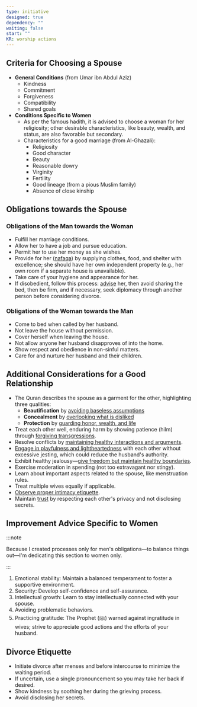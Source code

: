 ```yaml
---
type: initiative
designed: true
dependency: ""
waiting: false
start: ""
KR: worship actions
---
```


## Criteria for Choosing a Spouse

* **General Conditions** (from Umar ibn Abdul Aziz)
    * Kindness
    * Commitment
    * Forgiveness
    * Compatibility
    * Shared goals
* **Conditions Specific to Women**
    * As per the famous hadith, it is advised to choose a woman for her religiosity; other desirable characteristics, like beauty, wealth, and status, are also favorable but secondary.
    * Characteristics for a good marriage (from Al-Ghazali):
        * Religiosity
        * Good character
        * Beauty
        * Reasonable dowry
        * Virginity
        * Fertility
        * Good lineage (from a pious Muslim family)
        * Absence of close kinship

## Obligations towards the Spouse

### Obligations of the Man towards the Woman

* Fulfill her marriage conditions.
* Allow her to have a job and pursue education.
* Permit her to use her money as she wishes.
* Provide for her ([nafaqa](docs/sidebar1/Processes/Spend%20as%20needed%20when%20needed.md)) by supplying clothes, food, and shelter with excellence; she should have her own independent property (e.g., her own room if a separate house is unavailable).
* Take care of your hygiene and appearance for her.
* If disobedient, follow this process: [advise](docs/sidebar1/Processes/Advice%20and%20admonishment.md) her, then avoid sharing the bed, then be firm, and if necessary, seek diplomacy through another person before considering divorce.

### Obligations of the Woman towards the Man

* Come to bed when called by her husband.
* Not leave the house without permission.
* Cover herself when leaving the house.
* Not allow anyone her husband disapproves of into the home.
* Show respect and obedience in non-sinful matters.
* Care for and nurture her husband and their children.

## Additional Considerations for a Good Relationship

* The Quran describes the spouse as a garment for the other, highlighting three qualities:
    * **Beautification** by [avoiding baseless assumptions](docs/sidebar1/Processes/Avoid%20baseless%20assumptions.md)
    * **Concealment** by [overlooking what is disliked](docs/sidebar1/Processes/Overlook%20what%20is%20disliked.md)
    * **Protection** by [guarding honor, wealth, and life](docs/sidebar1/Processes/Protect%20and%20don't%20harm%20honor,%20wealth%20and%20life.md)
* Treat each other well, enduring harm by showing patience (hilm) through [forgiving transgressions](docs/sidebar1/Processes/Accept%20accusations%20or%20forgive%20transgressions%20against%20you.md).
* Resolve conflicts by [maintaining healthy interactions and arguments](docs/sidebar1/Processes/Managing%20difference%20of%20opinion.md).
* [Engage in playfulness and lightheartedness](docs/sidebar1/Processes/Love%20playfully%20and%20support.md) with each other without excessive jesting, which could reduce the husband's authority.
* Exhibit healthy jealousy—[give freedom but maintain healthy boundaries](docs/sidebar1/Processes/Give%20the%20spouse%20freedom%20but%20have%20healthy%20jealousy.md).
* Exercise moderation in spending (not too extravagant nor stingy).
* Learn about important aspects related to the spouse, like menstruation rules.
* Treat multiple wives equally if applicable.
* [Observe proper intimacy etiquette](docs/sidebar1/Processes/Observe%20sexual%20ettiquette.md).
* Maintain [trust](docs/sidebar1/Processes/Honesty,%20Trust%20and%20figurative%20language.md) by respecting each other's privacy and not disclosing secrets.

## Improvement Advice Specific to Women

:::note

Because I created processes only for men's obligations—to balance things out—I'm dedicating this section to women only.

:::

1. Emotional stability: Maintain a balanced temperament to foster a supportive environment.
2. Security: Develop self-confidence and self-assurance.
3. Intellectual growth: Learn to stay intellectually connected with your spouse.
4. Avoiding problematic behaviors.
5. Practicing gratitude: The Prophet (ﷺ) warned against ingratitude in wives; strive to appreciate good actions and the efforts of your husband.

## Divorce Etiquette

* Initiate divorce after menses and before intercourse to minimize the waiting period.
* If uncertain, use a single pronouncement so you may take her back if desired.
* Show kindness by soothing her during the grieving process.
* Avoid disclosing her secrets.

